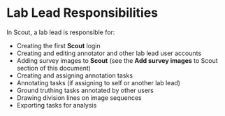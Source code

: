 # Lab Lead Responsibilities

In Scout, a lab lead is responsible for:

* Creating the first **Scout** login
* Creating and editing annotator and other lab lead user accounts
* Adding survey images to **Scout** (see the **Add survey images** to Scout section of this document)
* Creating and assigning annotation tasks
* Annotating tasks (if assigning to self or another lab lead)
* Ground truthing tasks annotated by other users
* Drawing division lines on image sequences
* Exporting tasks for analysis